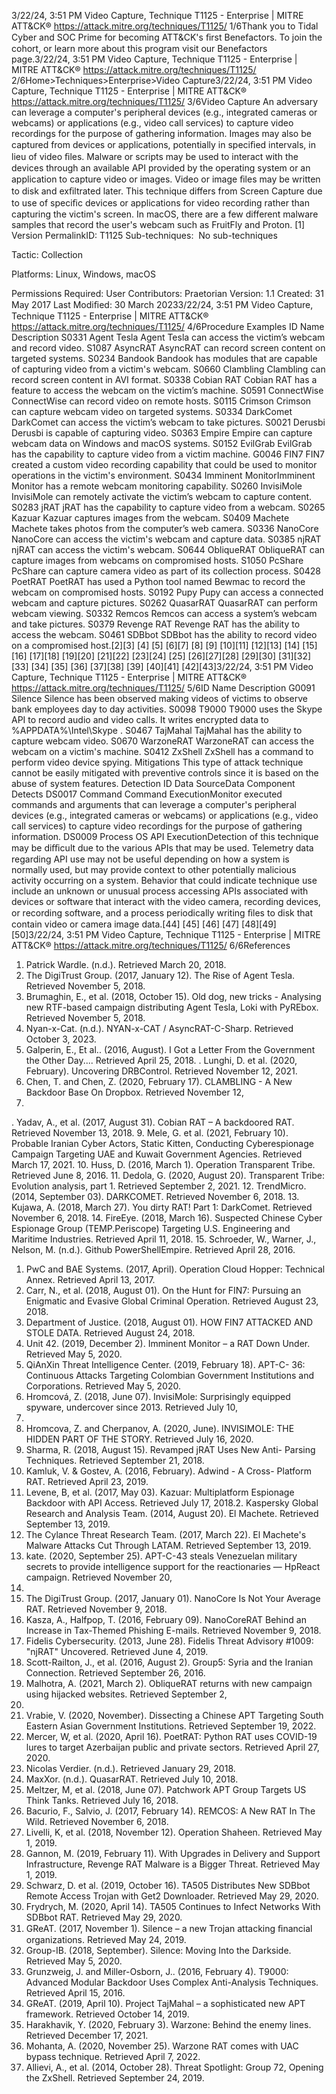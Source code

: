 3/22/24, 3:51 PM Video Capture, Technique T1125 - Enterprise | MITRE ATT&CK®
https://attack.mitre.org/techniques/T1125/ 1/6Thank you to Tidal Cyber and SOC Prime for becoming ATT&CK's ﬁrst Benefactors. To join the cohort, or learn more about this program visit our
Benefactors page.3/22/24, 3:51 PM Video Capture, Technique T1125 - Enterprise | MITRE ATT&CK®
https://attack.mitre.org/techniques/T1125/ 2/6Home>Techniques>Enterprise>Video Capture3/22/24, 3:51 PM Video Capture, Technique T1125 - Enterprise | MITRE ATT&CK®
https://attack.mitre.org/techniques/T1125/ 3/6Video Capture
An adversary can leverage a computer's peripheral devices (e.g., integrated cameras or webcams) or applications (e.g., video call services) to
capture video recordings for the purpose of gathering information. Images may also be captured from devices or applications, potentially in
speciﬁed intervals, in lieu of video ﬁles.
Malware or scripts may be used to interact with the devices through an available API provided by the operating system or an application to
capture video or images. Video or image ﬁles may be written to disk and exﬁltrated later. This technique differs from Screen Capture due to
use of speciﬁc devices or applications for video recording rather than capturing the victim's screen.
In macOS, there are a few different malware samples that record the user's webcam such as FruitFly and Proton. [1]
Version PermalinkID: T1125
Sub-techniques:  No sub-techniques

Tactic: Collection

Platforms: Linux, Windows, macOS

Permissions Required: User
Contributors: Praetorian
Version: 1.1
Created: 31 May 2017
Last Modiﬁed: 30 March 20233/22/24, 3:51 PM Video Capture, Technique T1125 - Enterprise | MITRE ATT&CK®
https://attack.mitre.org/techniques/T1125/ 4/6Procedure Examples
ID Name Description
S0331 Agent Tesla Agent Tesla can access the victim’s webcam and record video.
S1087 AsyncRAT AsyncRAT can record screen content on targeted systems.
S0234 Bandook Bandook has modules that are capable of capturing video from a victim's webcam.
S0660 Clambling Clambling can record screen content in AVI format.
S0338 Cobian RAT Cobian RAT has a feature to access the webcam on the victim’s machine.
S0591 ConnectWise ConnectWise can record video on remote hosts.
S0115 Crimson Crimson can capture webcam video on targeted systems.
S0334 DarkComet DarkComet can access the victim’s webcam to take pictures.
S0021 Derusbi Derusbi is capable of capturing video.
S0363 Empire Empire can capture webcam data on Windows and macOS systems.
S0152 EvilGrab EvilGrab has the capability to capture video from a victim machine.
G0046 FIN7 FIN7 created a custom video recording capability that could be used to monitor operations in the victim's
environment.
S0434 Imminent
MonitorImminent Monitor has a remote webcam monitoring capability.
S0260 InvisiMole InvisiMole can remotely activate the victim’s webcam to capture content.
S0283 jRAT jRAT has the capability to capture video from a webcam.
S0265 Kazuar Kazuar captures images from the webcam.
S0409 Machete Machete takes photos from the computer’s web camera.
S0336 NanoCore NanoCore can access the victim's webcam and capture data.
S0385 njRAT njRAT can access the victim's webcam.
S0644 ObliqueRAT ObliqueRAT can capture images from webcams on compromised hosts.
S1050 PcShare PcShare can capture camera video as part of its collection process.
S0428 PoetRAT PoetRAT has used a Python tool named Bewmac to record the webcam on compromised hosts.
S0192 Pupy Pupy can access a connected webcam and capture pictures.
S0262 QuasarRAT QuasarRAT can perform webcam viewing.
S0332 Remcos Remcos can access a system’s webcam and take pictures.
S0379 Revenge RAT Revenge RAT has the ability to access the webcam.
S0461 SDBbot SDBbot has the ability to record video on a compromised host.[2][3]
[4]
[5]
[6][7]
[8]
[9]
[10][11]
[12][13]
[14]
[15]
[16]
[17][18]
[19][20]
[21][22]
[23][24]
[25]
[26][27][28]
[29][30]
[31][32]
[33]
[34]
[35]
[36]
[37][38]
[39]
[40][41]
[42][43]3/22/24, 3:51 PM Video Capture, Technique T1125 - Enterprise | MITRE ATT&CK®
https://attack.mitre.org/techniques/T1125/ 5/6ID Name Description
G0091 Silence Silence has been observed making videos of victims to observe bank employees day to day activities.
S0098 T9000 T9000 uses the Skype API to record audio and video calls. It writes encrypted data to
%APPDATA%\Intel\Skype .
S0467 TajMahal TajMahal has the ability to capture webcam video.
S0670 WarzoneRAT WarzoneRAT can access the webcam on a victim's machine.
S0412 ZxShell ZxShell has a command to perform video device spying.
Mitigations
This type of attack technique cannot be easily mitigated with preventive controls since it is based on the abuse of system features.
Detection
ID Data SourceData Component Detects
DS0017 Command Command
ExecutionMonitor executed commands and arguments that can leverage a computer's peripheral
devices (e.g., integrated cameras or webcams) or applications (e.g., video call services) to
capture video recordings for the purpose of gathering information.
DS0009 Process OS API
ExecutionDetection of this technique may be diﬃcult due to the various APIs that may be used.
Telemetry data regarding API use may not be useful depending on how a system is normally
used, but may provide context to other potentially malicious activity occurring on a system.
Behavior that could indicate technique use include an unknown or unusual process accessing
APIs associated with devices or software that interact with the video camera, recording
devices, or recording software, and a process periodically writing ﬁles to disk that contain
video or camera image data.[44]
[45]
[46]
[47]
[48][49]
[50]3/22/24, 3:51 PM Video Capture, Technique T1125 - Enterprise | MITRE ATT&CK®
https://attack.mitre.org/techniques/T1125/ 6/6References
1. Patrick Wardle. (n.d.). Retrieved March 20, 2018.
2. The DigiTrust Group. (2017, January 12). The Rise of Agent
Tesla. Retrieved November 5, 2018.
3. Brumaghin, E., et al. (2018, October 15). Old dog, new tricks -
Analysing new RTF-based campaign distributing Agent Tesla,
Loki with PyREbox. Retrieved November 5, 2018.
4. Nyan-x-Cat. (n.d.). NYAN-x-CAT / AsyncRAT-C-Sharp. Retrieved
October 3, 2023.
5. Galperin, E., Et al.. (2016, August). I Got a Letter From the
Government the Other Day.... Retrieved April 25, 2018.
. Lunghi, D. et al. (2020, February). Uncovering DRBControl.
Retrieved November 12, 2021.
7. Chen, T. and Chen, Z. (2020, February 17). CLAMBLING - A
New Backdoor Base On Dropbox. Retrieved November 12,
2021.
. Yadav, A., et al. (2017, August 31). Cobian RAT – A
backdoored RAT. Retrieved November 13, 2018.
9. Mele, G. et al. (2021, February 10). Probable Iranian Cyber
Actors, Static Kitten, Conducting Cyberespionage Campaign
Targeting UAE and Kuwait Government Agencies. Retrieved
March 17, 2021.
10. Huss, D. (2016, March 1). Operation Transparent Tribe.
Retrieved June 8, 2016.
11. Dedola, G. (2020, August 20). Transparent Tribe: Evolution
analysis, part 1. Retrieved September 2, 2021.
12. TrendMicro. (2014, September 03). DARKCOMET. Retrieved
November 6, 2018.
13. Kujawa, A. (2018, March 27). You dirty RAT! Part 1:
DarkComet. Retrieved November 6, 2018.
14. FireEye. (2018, March 16). Suspected Chinese Cyber
Espionage Group (TEMP.Periscope) Targeting U.S. Engineering
and Maritime Industries. Retrieved April 11, 2018.
15. Schroeder, W., Warner, J., Nelson, M. (n.d.). Github
PowerShellEmpire. Retrieved April 28, 2016.
1. PwC and BAE Systems. (2017, April). Operation Cloud Hopper:
Technical Annex. Retrieved April 13, 2017.
17. Carr, N., et al. (2018, August 01). On the Hunt for FIN7:
Pursuing an Enigmatic and Evasive Global Criminal Operation.
Retrieved August 23, 2018.
1. Department of Justice. (2018, August 01). HOW FIN7
ATTACKED AND STOLE DATA. Retrieved August 24, 2018.
19. Unit 42. (2019, December 2). Imminent Monitor – a RAT Down
Under. Retrieved May 5, 2020.
20. QiAnXin Threat Intelligence Center. (2019, February 18). APT-C-
36: Continuous Attacks Targeting Colombian Government
Institutions and Corporations. Retrieved May 5, 2020.
21. Hromcová, Z. (2018, June 07). InvisiMole: Surprisingly
equipped spyware, undercover since 2013. Retrieved July 10,
2018.
22. Hromcova, Z. and Cherpanov, A. (2020, June). INVISIMOLE:
THE HIDDEN PART OF THE STORY. Retrieved July 16, 2020.
23. Sharma, R. (2018, August 15). Revamped jRAT Uses New Anti-
Parsing Techniques. Retrieved September 21, 2018.
24. Kamluk, V. & Gostev, A. (2016, February). Adwind - A Cross-
Platform RAT. Retrieved April 23, 2019.
25. Levene, B, et al. (2017, May 03). Kazuar: Multiplatform
Espionage Backdoor with API Access. Retrieved July 17, 2018.2. Kaspersky Global Research and Analysis Team. (2014, August
20). El Machete. Retrieved September 13, 2019.
27. The Cylance Threat Research Team. (2017, March 22). El
Machete's Malware Attacks Cut Through LATAM. Retrieved
September 13, 2019.
2. kate. (2020, September 25). APT-C-43 steals Venezuelan
military secrets to provide intelligence support for the
reactionaries — HpReact campaign. Retrieved November 20,
2020.
29. The DigiTrust Group. (2017, January 01). NanoCore Is Not
Your Average RAT. Retrieved November 9, 2018.
30. Kasza, A., Halfpop, T. (2016, February 09). NanoCoreRAT
Behind an Increase in Tax-Themed Phishing E-mails. Retrieved
November 9, 2018.
31. Fidelis Cybersecurity. (2013, June 28). Fidelis Threat Advisory
#1009: "njRAT" Uncovered. Retrieved June 4, 2019.
32. Scott-Railton, J., et al. (2016, August 2). Group5: Syria and the
Iranian Connection. Retrieved September 26, 2016.
33. Malhotra, A. (2021, March 2). ObliqueRAT returns with new
campaign using hijacked websites. Retrieved September 2,
2021.
34. Vrabie, V. (2020, November). Dissecting a Chinese APT
Targeting South Eastern Asian Government Institutions.
Retrieved September 19, 2022.
35. Mercer, W, et al. (2020, April 16). PoetRAT: Python RAT uses
COVID-19 lures to target Azerbaijan public and private sectors.
Retrieved April 27, 2020.
3. Nicolas Verdier. (n.d.). Retrieved January 29, 2018.
37. MaxXor. (n.d.). QuasarRAT. Retrieved July 10, 2018.
3. Meltzer, M, et al. (2018, June 07). Patchwork APT Group
Targets US Think Tanks. Retrieved July 16, 2018.
39. Bacurio, F., Salvio, J. (2017, February 14). REMCOS: A New
RAT In The Wild. Retrieved November 6, 2018.
40. Livelli, K, et al. (2018, November 12). Operation Shaheen.
Retrieved May 1, 2019.
41. Gannon, M. (2019, February 11). With Upgrades in Delivery
and Support Infrastructure, Revenge RAT Malware is a Bigger
Threat. Retrieved May 1, 2019.
42. Schwarz, D. et al. (2019, October 16). TA505 Distributes New
SDBbot Remote Access Trojan with Get2 Downloader.
Retrieved May 29, 2020.
43. Frydrych, M. (2020, April 14). TA505 Continues to Infect
Networks With SDBbot RAT. Retrieved May 29, 2020.
44. GReAT. (2017, November 1). Silence – a new Trojan attacking
ﬁnancial organizations. Retrieved May 24, 2019.
45. Group-IB. (2018, September). Silence: Moving Into the
Darkside. Retrieved May 5, 2020.
4. Grunzweig, J. and Miller-Osborn, J.. (2016, February 4). T9000:
Advanced Modular Backdoor Uses Complex Anti-Analysis
Techniques. Retrieved April 15, 2016.
47. GReAT. (2019, April 10). Project TajMahal – a sophisticated
new APT framework. Retrieved October 14, 2019.
4. Harakhavik, Y. (2020, February 3). Warzone: Behind the enemy
lines. Retrieved December 17, 2021.
49. Mohanta, A. (2020, November 25). Warzone RAT comes with
UAC bypass technique. Retrieved April 7, 2022.
50. Allievi, A., et al. (2014, October 28). Threat Spotlight: Group 72,
Opening the ZxShell. Retrieved September 24, 2019.